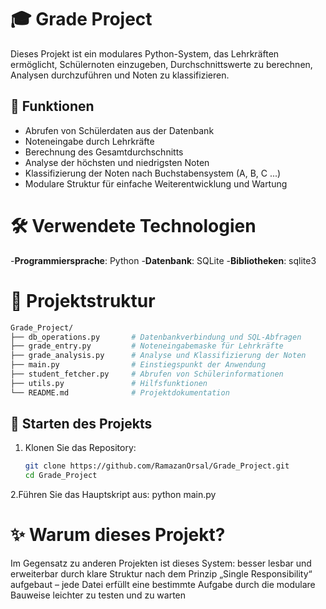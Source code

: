 # 🎓 Grade Project

Dieses Projekt ist ein modulares Python-System, das Lehrkräften ermöglicht, Schülernoten einzugeben, Durchschnittswerte zu berechnen, Analysen durchzuführen und Noten zu klassifizieren.

## 🔧 Funktionen

- Abrufen von Schülerdaten aus der Datenbank
- Noteneingabe durch Lehrkräfte
- Berechnung des Gesamtdurchschnitts
- Analyse der höchsten und niedrigsten Noten
- Klassifizierung der Noten nach Buchstabensystem (A, B, C ...)
- Modulare Struktur für einfache Weiterentwicklung und Wartung

  
# 🛠️ Verwendete Technologien
-**Programmiersprache**: Python
-**Datenbank**: SQLite
-**Bibliotheken**: sqlite3


# 📂 Projektstruktur
```bash
Grade_Project/
├── db_operations.py       # Datenbankverbindung und SQL-Abfragen
├── grade_entry.py         # Noteneingabemaske für Lehrkräfte
├── grade_analysis.py      # Analyse und Klassifizierung der Noten
├── main.py                # Einstiegspunkt der Anwendung
├── student_fetcher.py     # Abrufen von Schülerinformationen
├── utils.py               # Hilfsfunktionen
└── README.md              # Projektdokumentation
```



## 🚀 Starten des Projekts

1. Klonen Sie das Repository:
   ```bash
   git clone https://github.com/RamazanOrsal/Grade_Project.git
   cd Grade_Project

2.Führen Sie das Hauptskript aus:
  python main.py


#  ✨ Warum dieses Projekt?

Im Gegensatz zu anderen Projekten ist dieses System:
besser lesbar und erweiterbar durch klare Struktur
nach dem Prinzip „Single Responsibility“ aufgebaut – jede Datei erfüllt eine bestimmte Aufgabe
durch die modulare Bauweise leichter zu testen und zu warten

